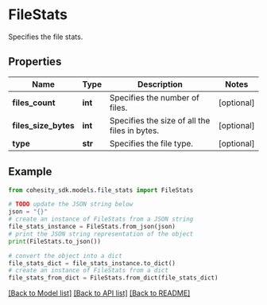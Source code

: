 # FileStats

Specifies the file stats.

## Properties

Name | Type | Description | Notes
------------ | ------------- | ------------- | -------------
**files_count** | **int** | Specifies the number of files. | [optional] 
**files_size_bytes** | **int** | Specifies the size of all the files in bytes. | [optional] 
**type** | **str** | Specifies the file type. | [optional] 

## Example

```python
from cohesity_sdk.models.file_stats import FileStats

# TODO update the JSON string below
json = "{}"
# create an instance of FileStats from a JSON string
file_stats_instance = FileStats.from_json(json)
# print the JSON string representation of the object
print(FileStats.to_json())

# convert the object into a dict
file_stats_dict = file_stats_instance.to_dict()
# create an instance of FileStats from a dict
file_stats_from_dict = FileStats.from_dict(file_stats_dict)
```
[[Back to Model list]](../README.md#documentation-for-models) [[Back to API list]](../README.md#documentation-for-api-endpoints) [[Back to README]](../README.md)


